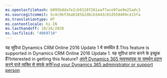 ```yaml
---
ms.openlocfilehash: b095bdda7e2cb9128f261aaf7ace97ae9e25adc3
ms.sourcegitcommit: 5c4c9bf3ba018562d6cb3443c01d550489c415fa
ms.translationtype: HT
ms.contentlocale: hi-IN
ms.lasthandoff: 10/16/2020
ms.locfileid: "4069710"
---
```

<span data-ttu-id="4d0ea-101">यह सुविधा Dynamics CRM Online 2016 Update 1 में समर्थित है.</span><span class="sxs-lookup"><span data-stu-id="4d0ea-101">This feature is supported in Dynamics CRM Online 2016 Update 1.</span></span> <span data-ttu-id="4d0ea-102">यह सुविधा प्राप्त करने के इच्छुक हैं?</span><span class="sxs-lookup"><span data-stu-id="4d0ea-102">Interested in getting this feature?</span></span> [<span data-ttu-id="4d0ea-103">अपने Dynamics 365 व्यवस्थापक या समर्थन प्रदान करने वाले व्यक्ति से संपर्क करें</span><span class="sxs-lookup"><span data-stu-id="4d0ea-103">Find your Dynamics 365 administrator or support person</span></span>](https://docs.microsoft.com/dynamics365/customerengagement/on-premises/basics/find-administrator-support)
